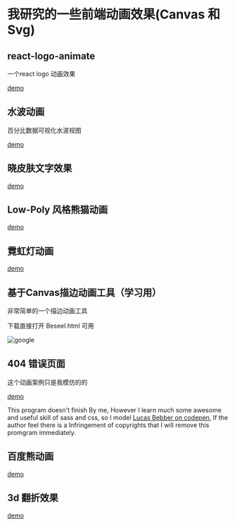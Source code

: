 
# 我研究的一些前端动画效果(Canvas 和 Svg)

## react-logo-animate

一个react logo 动画效果

[demo](http://codepen.io/numerhero/embed/bwOBGz/?height=800&theme-id=0&default-tab=result&embed-version=2)

## 水波动画

百分比数据可视化水波视图

[demo](http://codepen.io/numerhero/embed/rWBKJp/?height=600&theme-id=0&default-tab=result&embed-version=2)

## 晓皮肤文字效果

[demo](http://codepen.io/numerhero/embed/KNNJwV/?height=319&theme-id=0&default-tab=result&embed-version=2)


## Low-Poly 风格熊猫动画

[demo](http://codepen.io/numerhero/embed/PbpwmE/?height=592&theme-id=0&default-tab=result&embed-version=2)

## 霓虹灯动画

[demo](http://codepen.io/numerhero/embed/KNZRGz/?height=650&theme-id=0&default-tab=result&embed-version=2)


## 基于Canvas描边动画工具（学习用）

非常简单的一个描边动画工具

下载直接打开 Beseel.html 可用

![google](http://numerhero.github.io/assets/download/animations/google.gif)

## 404 错误页面

这个动画案例只是我模仿的的

[demo](http://codepen.io/numerhero/embed/VPGpdz/?height=430&theme-id=0&default-tab=result&embed-version=2)

This program doesn't finish By me, However I learn much some awesome and useful skill of sass and css, so I model [Lucas Bebber on codepen](http://codepen.io/lbebber/pen/ypgql/), If the author feel there is a Infringement of copyrights that I will remove this promgram immediately.

## 百度熊动画

[demo](http://codepen.io/numerhero/embed/JEmyJo/?height=507&theme-id=0&default-tab=result&embed-version=2)

## 3d 翻折效果

[demo](http://codepen.io/numerhero/embed/xqOyEY/?height=545&theme-id=0&default-tab=result&embed-version=2)